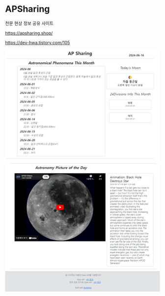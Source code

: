 # APSharing
천문 현상 정보 공유 사이트


https://apsharing.shop/

https://dev-hwa.tistory.com/105

![apsharing1.png](apsharing1.png)
![apsharing2.png](apsharing2.png)

